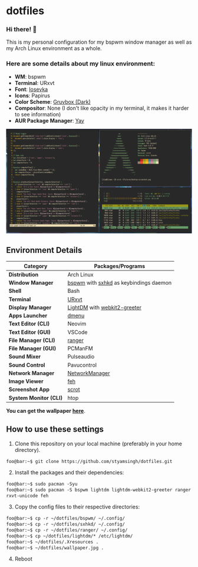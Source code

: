 # dotfiles

### Hi there! 👋

This is my personal configuration for my bspwm window manager as well as my Arch Linux environment as a whole.

### Here are some details about my linux environment:

-   **WM**: bspwm
-   **Terminal**: URxvt
-   **Font**: [Iosevka](https://github.com/be5invis/Iosevka)
-   **Icons**: Papirus
-   **Color Scheme**: [Gruvbox (Dark)](https://github.com/morhetz/gruvbox)
-   **Compositor**: None (I don't like opacity in my terminal, it makes it harder to see information)
-   **AUR Package Manager**: [Yay](https://github.com/Jguer/yay)

![Screenshot of my Arch Linux environment](desktop-screenshot.png)

## Environment Details

| Category                 | Packages/Programs                                                                                                      |
| ------------------------ | ---------------------------------------------------------------------------------------------------------------------- |
| **Distribution**         | Arch Linux                                                                                                             |
| **Window Manager**       | [bspwm](https://github.com/baskerville/bspwm) with [sxhkd](https://github.com/baskerville/sxhkd) as keybindings daemon |
| **Shell**                | Bash                                                                                                                   |
| **Terminal**             | [URxvt](http://software.schmorp.de/pkg/rxvt-unicode.html)                                                              |
| **Display Manager**      | [LightDM](https://github.com/canonical/lightdm) with [webkit2-greeter](https://github.com/antergos/web-greeter)        |
| **Apps Launcher**        | [dmenu](https://tools.suckless.org/dmenu/)                                                                             |
| **Text Editor (CLI)**    | Neovim                                                                                                                 |
| **Text Editor (GUI)**    | VSCode                                                                                                                 |
| **File Manager (CLI)**   | [ranger](http://ranger.github.io/)                                                                                     |
| **File Manager (GUI)**   | PCManFM                                                                                                                |
| **Sound Mixer**          | Pulseaudio                                                                                                             |
| **Sound Control**        | Pavucontrol                                                                                                            |
| **Network Manager**      | [NetworkManager](https://wiki.gnome.org/Projects/NetworkManager/)                                                      |
| **Image Viewer**         | [feh](https://feh.finalrewind.org/)                                                                                    |
| **Screenshot App**       | [scrot](https://github.com/resurrecting-open-source-projects/scrot)                                                    |
| **System Monitor (CLI)** | htop                                                                                                                   |

**You can get the wallpaper [here](wallpaper.jpg)**.

## How to use these settings

1.  Clone this repository on your local machine (preferably in your home directory).

```console
foo@bar:~$ git clone https://github.com/styamsingh/dotfiles.git
```

2.  Install the packages and their dependencies:

```console
foo@bar:~$ sudo pacman -Syu
foo@bar:~$ sudo pacman -S bspwm lightdm lightdm-webkit2-greeter ranger rxvt-unicode feh
```

3.  Copy the config files to their respective directories:

```console
foo@bar:~$ cp -r ~/dotfiles/bspwm/ ~/.config/
foo@bar:~$ cp -r ~/dotfiles/sxhkd/ ~/.config/
foo@bar:~$ cp -r ~/dotfiles/ranger/ ~/.config/
foo@bar:~$ cp ~/dotfiles/lightdm/* /etc/lightdm/
foo@bar:~$ ~/dotfiles/.Xresources .
foo@bar:~$ ~/dotfiles/wallpaper.jpg .
```

4.  Reboot
